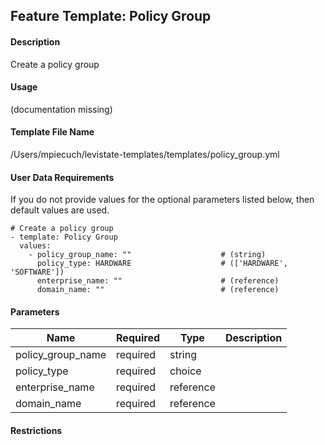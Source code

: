 ## Feature Template: Policy Group
#### Description
Create a policy group

#### Usage
(documentation missing)

#### Template File Name
/Users/mpiecuch/levistate-templates/templates/policy_group.yml

#### User Data Requirements
If you do not provide values for the optional parameters listed below, then default values are used.

```
# Create a policy group
- template: Policy Group
  values:
    - policy_group_name: ""                    # (string)
      policy_type: HARDWARE                    # (['HARDWARE', 'SOFTWARE'])
      enterprise_name: ""                      # (reference)
      domain_name: ""                          # (reference)

```

#### Parameters
Name | Required | Type | Description
---- | -------- | ---- | -----------
policy_group_name | required | string | 
policy_type | required | choice | 
enterprise_name | required | reference | 
domain_name | required | reference | 


#### Restrictions
